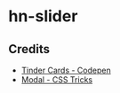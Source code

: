 # hn-slider

## Credits

- [Tinder Cards - Codepen]()
- [Modal - CSS Tricks](https://css-tricks.com/considerations-styling-modal/)
